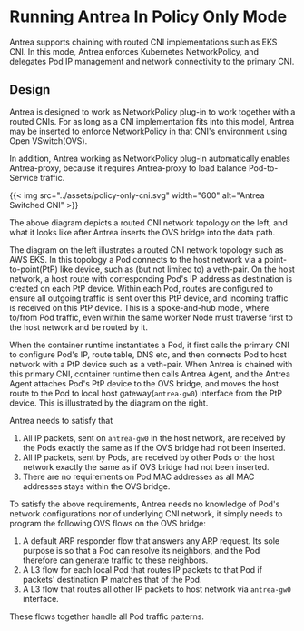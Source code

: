 # Running Antrea In Policy Only Mode

Antrea supports chaining with routed CNI implementations such as EKS CNI. In this mode, Antrea
enforces Kubernetes NetworkPolicy, and delegates Pod IP management and network connectivity to the
primary CNI.

## Design

Antrea is designed to work as NetworkPolicy plug-in to work together with a routed CNIs.
For as long as a CNI implementation fits into this model, Antrea may be inserted to enforce
NetworkPolicy in that CNI's environment using Open VSwitch(OVS).

In addition, Antrea working as NetworkPolicy plug-in automatically enables Antrea-proxy, because
it requires Antrea-proxy to load balance Pod-to-Service traffic.

{{< img src="../assets/policy-only-cni.svg" width="600" alt="Antrea Switched CNI" >}}

The above diagram depicts a routed CNI network topology on the left, and what it looks like
after Antrea inserts the OVS bridge into the data path.

The diagram on the left illustrates a routed CNI network topology such as AWS EKS.
In this topology a Pod connects to the host network via a
point-to-point(PtP) like device, such as (but not limited to) a veth-pair. On the host network, a
host route with corresponding Pod's IP address as destination is created on each PtP device. Within
each Pod, routes are configured to ensure all outgoing traffic is sent over this PtP device, and
incoming traffic is received on this PtP device. This is a spoke-and-hub model, where to/from Pod
traffic, even within the same worker Node must traverse first to the host network and be
routed by it.

When the container runtime instantiates a Pod, it first calls the primary CNI to configure Pod's
IP, route table, DNS etc, and then connects Pod to host network with a PtP device such as a
veth-pair. When Antrea is chained with this primary CNI, container runtime then calls
Antrea Agent, and the Antrea Agent attaches Pod's PtP device to the OVS bridge, and moves the host
route to the Pod to local host gateway(`antrea-gw0`) interface from the PtP device. This is
illustrated by the diagram on the right.

Antrea needs to satisfy that

1. All IP packets, sent on ``antrea-gw0`` in the host network, are received by the Pods exactly the same
as if the OVS bridge had not been inserted.
1. All IP packets, sent by Pods, are received by other Pods or the host network exactly
the same as if OVS bridge had not been inserted.
1. There are no requirements on Pod MAC addresses as all MAC addresses stays within the OVS bridge.

To satisfy the above requirements, Antrea needs no knowledge of Pod's network configurations nor
of underlying CNI network, it simply needs to program the following OVS flows on the OVS bridge:

1. A default ARP responder flow that answers any ARP request. Its sole purpose is so that a Pod can
resolve its neighbors, and the Pod therefore can generate traffic to these neighbors.
1. A L3 flow for each local Pod that routes IP packets to that Pod if packets' destination IP
 matches that of the Pod.
1. A L3 flow that routes all other IP packets to host network via `antrea-gw0` interface.

These flows together handle all Pod traffic patterns.
